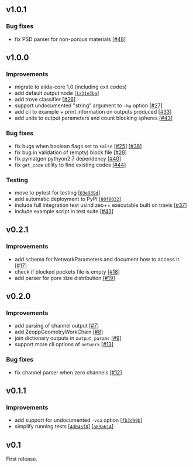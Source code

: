 ## v1.0.1

### Bug fixes

 * fix PSD parser for non-porous materials [[#48]](https://github.com/ltalirz/aiida-zeopp/pull/48)

## v1.0.0

### Improvements

 * migrate to aiida-core 1.0 (including exit codes)
 * add default output node [[`1a31e3ba`]](https://github.com/ltalirz/aiida-zeopp/commit/1a31e3bcea4301dfb6ad8bc6db74e5ff76eec5e4)
 * add trove classifier [[#26]](https://github.com/ltalirz/aiida-zeopp/pull/26)
 * support undocumented "string" argument to `-ha` option [[#27]](https://github.com/ltalirz/aiida-zeopp/pull/27)
 * add cli to example + print information on outputs produced [[#33]](https://github.com/ltalirz/aiida-zeopp/pull/33)
 * add units to output parameters and count blocking spheres [[#43]](https://github.com/ltalirz/aiida-zeopp/pull/43)


### Bug fixes

 * fix bugs when boolean flags set to `False` [[#25]](https://github.com/ltalirz/aiida-zeopp/pull/25) [[#38]](https://github.com/ltalirz/aiida-zeopp/pull/38)
 * fix bug in validation of (empty) block file [[#28]](https://github.com/ltalirz/aiida-zeopp/pull/28)
 * fix pymatgen pythyon2.7 dependency [[#40]](https://github.com/ltalirz/aiida-zeopp/pull/40)
 * fix `get_code` utility to find existing codes [[#44]](https://github.com/ltalirz/aiida-zeopp/pull/44)

### Testing

 * move to pytest for testing [[`03e939d`]](https://github.com/ltalirz/aiida-zeopp/commit/03e939dba6f050e6f9811aebe0377df1512f89ab)
 * add automatic deployment to PyPI [[`80f8032`]](https://github.com/ltalirz/aiida-zeopp/commit/80f8032edcc1d778f2781b36263aefc33f0b8357)
 * include full integration test usind zeo++ executable built on travis [[#37]](https://github.com/ltalirz/aiida-zeopp/pull/37)
 * include example script in test suite [[#43]](https://github.com/ltalirz/aiida-zeopp/pull/43)

## v0.2.1

### Improvements

 * add schema for NetworkParameters and document how to access it [[#17]](https://github.com/ltalirz/aiida-zeopp/pull/17)
 * check if blocked pockets file is empty [[#18]](https://github.com/ltalirz/aiida-zeopp/pull/18)
 * add parser for pore size distribution [[#19]](https://github.com/ltalirz/aiida-zeopp/pull/19)

## v0.2.0

### Improvements

 * add parsing of channel output [[#7]](https://github.com/ltalirz/aiida-zeopp/pull/7)
 * add ZeoppGeometryWorkChain [[#8]](https://github.com/ltalirz/aiida-zeopp/pull/8)
 * join dictionary outputs in `output_params` [[#9]](https://github.com/ltalirz/aiida-zeopp/pull/9)
 * support more cli options of `network` [[#13]](https://github.com/ltalirz/aiida-zeopp/pull/13)

### Bug fixes

 * fix channel parser when zero channels [[#12]](https://github.com/ltalirz/aiida-zeopp/pull/12)

## v0.1.1

### Improvements

 * add support for undocumented `-vsa` option [[`fb3d99b`]](https://github.com/ltalirz/aiida-zeopp/commit/fb3d99bcf73c9f92db833f08e2450256c36dd7ea)
 * simplify running tests [[`4d045f8`]](https://github.com/ltalirz/aiida-zeopp/commit/4d045f8050b868fcd50933a791440b1c6b5da7bd) [[`a69a614`]](https://github.com/ltalirz/aiida-zeopp/commit/a69a6144e6ce71ce523ee55d816380a9c0078c93)

## v0.1

First release.
